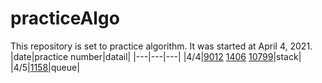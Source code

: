 # practiceAlgo
This repository is set to practice algorithm.
It was started at April 4, 2021.
|date|practice number|datail|
|---|---|---|
|4/4|[9012](https://github.com/dpdnjs1222/practiceAlgo/blob/main/data_structure1/9012.cpp) [1406](https://github.com/dpdnjs1222/practiceAlgo/blob/main/data_structure1/1406.cpp) [10799](https://github.com/dpdnjs1222/practiceAlgo/blob/main/data_structure1/10799.py)|stack|
|4/5|[1158](https://www.acmicpc.net/problem/1158)|queue|
